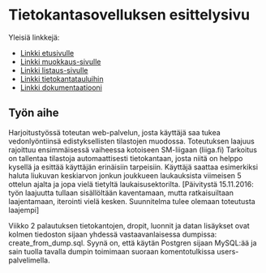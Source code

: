 # Tietokantasovelluksen esittelysivu

Yleisiä linkkejä:

* [Linkki etusivulle](http://jaakvirt.users.cs.helsinki.fi/liigaVinkit/)
* [Linkki muokkaus-sivulle](http://jaakvirt.users.cs.helsinki.fi/liigaVinkit/muokkaus)
* [Linkki listaus-sivulle](http://jaakvirt.users.cs.helsinki.fi/liigaVinkit/listaus)
* [Linkki tietokantatauluihin](http://jaakvirt.users.cs.helsinki.fi/liigaVinkit/tietokantayhteys)
* [Linkki dokumentaatiooni](https://github.com/JaakkoV/Tsoha-Bootstrap/blob/master/doc/Tietokantasovelluksendokumentaatio.pdf)

## Työn aihe
Harjoitustyössä toteutan web-palvelun, josta käyttäjä saa tukea vedonlyöntiinsä edistyksellisten tilastojen muodossa. Toteutuksen laajuus rajoittuu ensimmäisessä vaiheessa kotoiseen SM-liigaan (liiga.fi) Tarkoitus on tallentaa tilastoja automaattisesti tietokantaan, josta niitä on helppo kysellä ja esittää käyttäjän erinäisiin tarpeisiin. Käyttäjä saattaa esimerkiksi haluta liukuvan keskiarvon jonkun joukkueen laukauksista viimeisen 5 ottelun ajalta ja jopa vielä tietyltä laukaisusektorilta. [Päivitystä 15.11.2016: työn laajuutta tullaan sisällöltään kaventamaan, mutta ratkaisuiltaan laajentamaan, iterointi vielä kesken. Suunnitelma tulee olemaan toteutusta laajempi]

Viikko 2 palautuksen tietokantojen, dropit, luonnit ja datan lisäykset ovat kolmen tiedoston sijaan yhdessä vastaavanlaisessa dumpissa: create_from_dump.sql. Syynä on, että käytän Postgren sijaan MySQL:ää ja sain tuolla tavalla dumpin toimimaan suoraan komentotulkissa users-palvelimella.
